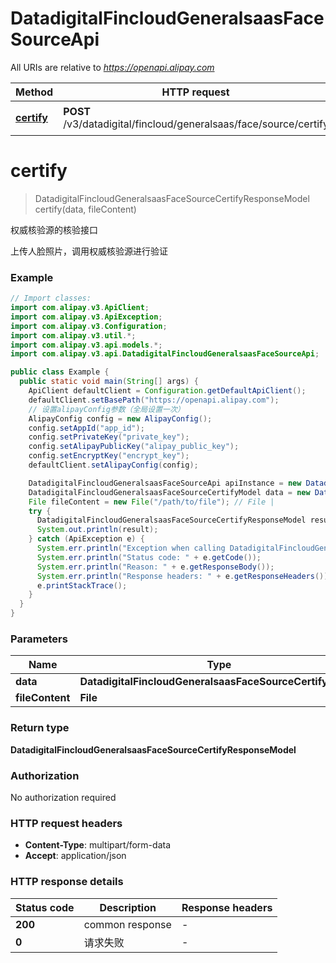 # DatadigitalFincloudGeneralsaasFaceSourceApi

All URIs are relative to *https://openapi.alipay.com*

| Method | HTTP request | Description |
|------------- | ------------- | -------------|
| [**certify**](DatadigitalFincloudGeneralsaasFaceSourceApi.md#certify) | **POST** /v3/datadigital/fincloud/generalsaas/face/source/certify | 权威核验源的核验接口 |


<a name="certify"></a>
# **certify**
> DatadigitalFincloudGeneralsaasFaceSourceCertifyResponseModel certify(data, fileContent)

权威核验源的核验接口

上传人脸照片，调用权威核验源进行验证

### Example
```java
// Import classes:
import com.alipay.v3.ApiClient;
import com.alipay.v3.ApiException;
import com.alipay.v3.Configuration;
import com.alipay.v3.util.*;
import com.alipay.v3.api.models.*;
import com.alipay.v3.api.DatadigitalFincloudGeneralsaasFaceSourceApi;

public class Example {
  public static void main(String[] args) {
    ApiClient defaultClient = Configuration.getDefaultApiClient();
    defaultClient.setBasePath("https://openapi.alipay.com");
    // 设置alipayConfig参数（全局设置一次）
    AlipayConfig config = new AlipayConfig();
    config.setAppId("app_id");
    config.setPrivateKey("private_key");
    config.setAlipayPublicKey("alipay_public_key");
    config.setEncryptKey("encrypt_key");
    defaultClient.setAlipayConfig(config);

    DatadigitalFincloudGeneralsaasFaceSourceApi apiInstance = new DatadigitalFincloudGeneralsaasFaceSourceApi(defaultClient);
    DatadigitalFincloudGeneralsaasFaceSourceCertifyModel data = new DatadigitalFincloudGeneralsaasFaceSourceCertifyModel(); // DatadigitalFincloudGeneralsaasFaceSourceCertifyModel | 
    File fileContent = new File("/path/to/file"); // File | 
    try {
      DatadigitalFincloudGeneralsaasFaceSourceCertifyResponseModel result = apiInstance.certify(data, fileContent);
      System.out.println(result);
    } catch (ApiException e) {
      System.err.println("Exception when calling DatadigitalFincloudGeneralsaasFaceSourceApi#certify");
      System.err.println("Status code: " + e.getCode());
      System.err.println("Reason: " + e.getResponseBody());
      System.err.println("Response headers: " + e.getResponseHeaders());
      e.printStackTrace();
    }
  }
}
```

### Parameters

| Name | Type | Description  | Notes |
|------------- | ------------- | ------------- | -------------|
| **data** | **DatadigitalFincloudGeneralsaasFaceSourceCertifyModel**|  | [optional] |
| **fileContent** | **File**|  | [optional] |

### Return type

**DatadigitalFincloudGeneralsaasFaceSourceCertifyResponseModel**

### Authorization

No authorization required

### HTTP request headers

 - **Content-Type**: multipart/form-data
 - **Accept**: application/json

### HTTP response details
| Status code | Description | Response headers |
|-------------|-------------|------------------|
| **200** | common response |  -  |
| **0** | 请求失败 |  -  |

